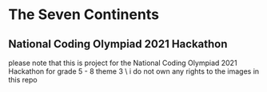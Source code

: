 # The Seven Continents
## National Coding Olympiad 2021 Hackathon
please note that this is project for the National Coding Olympiad 2021 Hackathon for grade 5 - 8 theme 3 \ 
i do not own any rights to the images in this repo 